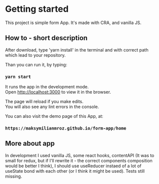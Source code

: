 # Getting started

This project is simple form App. It's made with CRA, and vanilla JS.

## How to - short description

After download, type 'yarn install' in the terminal and with correct path which lead to your repository.

Than you can run it, by typing:

### `yarn start`

It runs the app in the development mode.\
Open [http://localhost:3000](http://localhost:3000) to view it in the browser.

The page will reload if you make edits.\
You will also see any lint errors in the console.

You can also visit the demo page of this App, at:

### `https://maksymilianmroz.github.io/form-app/home`

## More about app

In development I used vanilla JS, some react hooks, contentAPI (It was to small for redux, but if I'll rewrite it - the correct components composition would be better I think), I should use useReducer instaed of a lot of useState bond with each other (or I think it might be used). Tests still missing.
